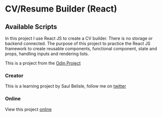 # CV/Resume Builder (React)

## Available Scripts

In this project I use React JS to create a CV builder. There is no storage or backend connected. The purpose of this project to practice the React JS framework to create reusable components, functional component, state and props, handling inputs and rendering lists.

This is a project from the [Odin Project](https://www.theodinproject.com/paths/full-stack-ruby-on-rails/courses/javascript/lessons/cv-application)

### Creator

This is a learning project by Saul Belisle, follow me on [twitter](https://twitter.com/saul_good_homie)

### Online

View this project [online]()
